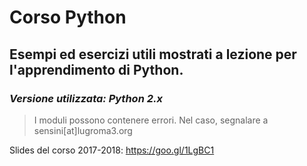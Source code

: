 # Corso Python
## Esempi ed esercizi utili mostrati a lezione per l'apprendimento di Python.

### *Versione utilizzata: Python 2.x*
> I moduli possono contenere errori. Nel caso, segnalare a sensini[at]lugroma3.org

Slides del corso 2017-2018: https://goo.gl/1LgBC1
